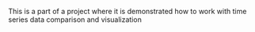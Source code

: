 This is a part of a project where it is demonstrated how to work with time series data comparison and visualization
